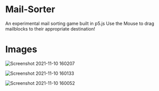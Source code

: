 # Mail-Sorter
An experimental mail sorting game built in p5.js
Use the Mouse to drag mailblocks to their appropriate destination!

# Images

![Screenshot 2021-11-10 160207](https://user-images.githubusercontent.com/60354054/141192957-0da97f64-9c2f-487a-a6c4-103a75a708d8.png)

![Screenshot 2021-11-10 160133](https://user-images.githubusercontent.com/60354054/141192966-1176f31e-bd0f-44ef-b716-4e5475eb588a.png)

![Screenshot 2021-11-10 160052](https://user-images.githubusercontent.com/60354054/141192970-b542413a-19cc-41d0-93bc-9ef0c6ebdeb2.png)
